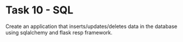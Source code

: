 # Task 10 - SQL

Create an application that inserts/updates/deletes data in the database using sqlalchemy and flask resp framework.